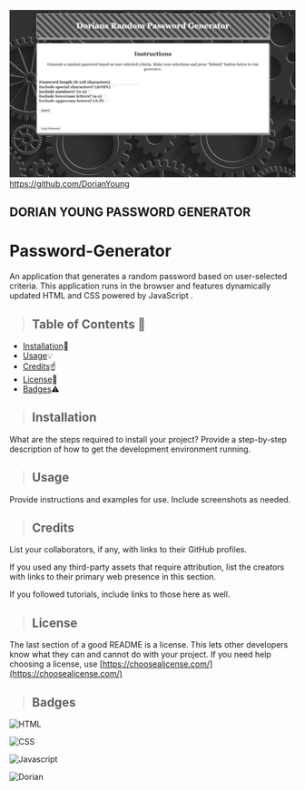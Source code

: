 ![Dorian Young](https://github.com/DorianYoung/Password-Generator/blob/master/Assets/Screenshot.jpg?raw=true)
https://github.com/DorianYoung

<h2>DORIAN YOUNG PASSWORD GENERATOR</h2>

# Password-Generator
An application that generates a random password based on user-selected criteria. This application runs in the browser and features dynamically updated HTML and CSS powered by JavaScript .


>  ## **Table of Contents** :notebook:


* [Installation](#Installation):wrench:
* [Usage](#Usage):bulb:
* [Credits](#Credits):point_up:
* [License](#License):lock_with_ink_pen:
* [Badges](#Badges):warning:



> ## Installation

What are the steps required to install your project? Provide a step-by-step description of how to get the development environment running.


> ## Usage

Provide instructions and examples for use. Include screenshots as needed. 


> ## Credits

List your collaborators, if any, with links to their GitHub profiles.

If you used any third-party assets that require attribution, list the creators with links to their primary web presence in this section.

If you followed tutorials, include links to those here as well.



> ## License

The last section of a good README is a license. This lets other developers know what they can and cannot do with your project. If you need help choosing a license, use [https://choosealicense.com/](https://choosealicense.com/)



> ## Badges

![HTML](https://img.shields.io/badge/HTML-38%25-red)

![CSS](https://img.shields.io/badge/CSS-14%25-purple)

![Javascript](https://img.shields.io/badge/Javascript-48%25-yellow)

![Dorian](https://img.shields.io/badge/Dorian-100%25-green)





